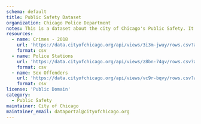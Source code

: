 ```yaml
---
schema: default
title: Public Safety Dataset
organization: Chicago Police Department
notes: This is a dataset about the city of Chicago's Public Safety. It contains data of crimes in 2018, police stations, and list of sex offenders.
resources:
  - name: Crimes - 2018
    url: 'https://data.cityofchicago.org/api/views/3i3m-jwuy/rows.csv?accessType=DOWNLOAD'
    format: csv
  - name: Police Stations
    url: 'https://data.cityofchicago.org/api/views/z8bn-74gv/rows.csv?accessType=DOWNLOAD'
    format: csv
  - name: Sex Offenders
    url: 'https://data.cityofchicago.org/api/views/vc9r-bqvy/rows.csv?accessType=DOWNLOAD'
    format: csv
license: 'Public Domain'
category:
  - Public Safety
maintainer: City of Chicago
maintainer_email: dataportal@cityofchicago.org
---
```

